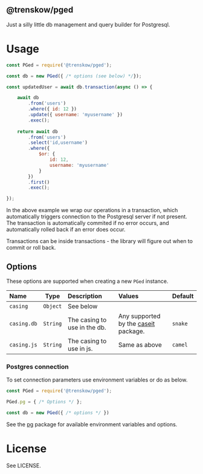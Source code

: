 @trenskow/pged
----

Just a silly little db management and query builder for Postgresql.

# Usage

````javascript
const PGed = require('@trenskow/pged');

const db = new PGed({ /* options (see below) */});

const updatedUser = await db.transaction(async () => {

    await db
        .from('users')
        .where({ id: 12 })
        .update({ username: 'myusername' })
        .exec();
    
    return await db
        .from('users')
        .select('id,username')
        .where({
            $or: {
                id: 12,
                username: 'myusername'
            }
        })
        .first()
        .exec();

});
````

In the above example we wrap our operations in a transaction, which automatically triggers connection to the Postgresql server if not present. The transaction is automatically commited if no error occurs, and automatically rolled back if an error does occur.

Transactions can be inside transactions - the library will figure out when to commit or roll back.

## Options

These options are supported when creating a new `PGed` instance.

| Name        | Type         | Description | Values | Default    |
|:------------|:------------:|:------------|:-------|:-----------|
| `casing`    | `Object`     | See below
| `casing.db` | `String`     | The casing to use in the db. | Any supported by the [caseit](https://www.npmjs.com/package/@trenskow/caseit) package. | `snake` |
| `casing.js` | `String`     | The casing to use in js. | Same as above | `camel`

### Postgres connection

To set connection parameters use environment variables or do as below.

````javascript
const PGed = require('@trenskow/pged');

PGed.pg = { /* Options */ };

const db = new PGed({ /* options */ })
````

See the [pg](https://www.npmjs.com/package/pg) package for available environment variables and options.

# License

See LICENSE.
